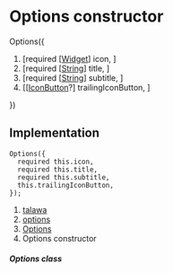 
<div>

# Options constructor

</div>


Options({

1.  [required
    [[Widget](https://api.flutter.dev/flutter/widgets/Widget-class.md)]
    icon, ]
2.  [required
    [[String](https://api.flutter.dev/flutter/dart-core/String-class.html)]
    title, ]
3.  [required
    [[String](https://api.flutter.dev/flutter/dart-core/String-class.html)]
    subtitle, ]
4.  [[[IconButton](https://api.flutter.dev/flutter/material/IconButton-class.html)?]
    trailingIconButton, ]

})



## Implementation

``` language-dart
Options({
  required this.icon,
  required this.title,
  required this.subtitle,
  this.trailingIconButton,
});
```







1.  [talawa](../../index.md)
2.  [options](../../models_options_options/)
3.  [Options](../../models_options_options/Options-class.md)
4.  Options constructor

##### Options class







